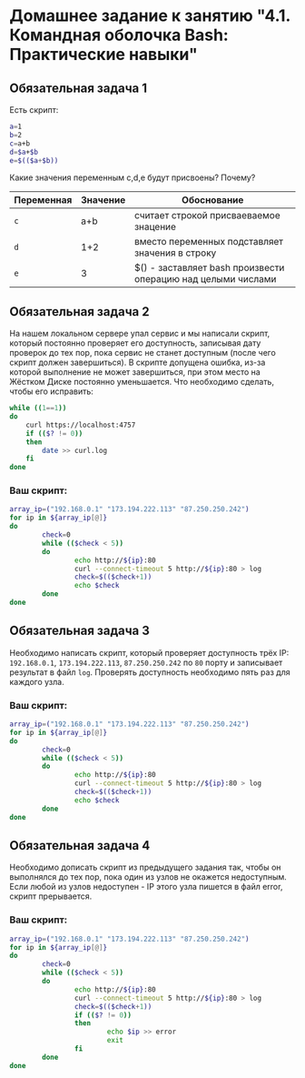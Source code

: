 # Домашнее задание к занятию "4.1. Командная оболочка Bash: Практические навыки"

## Обязательная задача 1

Есть скрипт:
```bash
a=1
b=2
c=a+b
d=$a+$b
e=$(($a+$b))
```

Какие значения переменным c,d,e будут присвоены? Почему?

| Переменная  | Значение | Обоснование |
| ------------- | ------------- | ------------- |
| `c`  | a+b  | считает строкой присваеваемое знацение |
| `d`  | 1+2  | вместо переменных подставляет значения в строку |
| `e`  | 3  | $() - заставляет bash произвести операцию над целыми числами |


## Обязательная задача 2
На нашем локальном сервере упал сервис и мы написали скрипт, который постоянно проверяет его доступность, записывая дату проверок до тех пор, пока сервис не станет доступным (после чего скрипт должен завершиться). В скрипте допущена ошибка, из-за которой выполнение не может завершиться, при этом место на Жёстком Диске постоянно уменьшается. Что необходимо сделать, чтобы его исправить:
```bash
while ((1==1))
do
	curl https://localhost:4757
	if (($? != 0))
	then
		date >> curl.log
	fi
done
```

### Ваш скрипт:
```bash
array_ip=("192.168.0.1" "173.194.222.113" "87.250.250.242")  
for ip in ${array_ip[@]}  
do  
        check=0  
        while (($check < 5))  
        do  
                echo http://${ip}:80  
                curl --connect-timeout 5 http://${ip}:80 > log  
                check=$(($check+1))  
                echo $check  
        done  
done  
```

## Обязательная задача 3
Необходимо написать скрипт, который проверяет доступность трёх IP: `192.168.0.1`, `173.194.222.113`, `87.250.250.242` по `80` порту и записывает результат в файл `log`. Проверять доступность необходимо пять раз для каждого узла.

### Ваш скрипт:
```bash
array_ip=("192.168.0.1" "173.194.222.113" "87.250.250.242")  
for ip in ${array_ip[@]}  
do  
        check=0  
        while (($check < 5))  
        do  
                echo http://${ip}:80  
                curl --connect-timeout 5 http://${ip}:80 > log  
                check=$(($check+1))  
                echo $check  
        done  
done  
```

## Обязательная задача 4
Необходимо дописать скрипт из предыдущего задания так, чтобы он выполнялся до тех пор, пока один из узлов не окажется недоступным. Если любой из узлов недоступен - IP этого узла пишется в файл error, скрипт прерывается.

### Ваш скрипт:
```bash
array_ip=("192.168.0.1" "173.194.222.113" "87.250.250.242")  
for ip in ${array_ip[@]}  
do  
        check=0  
        while (($check < 5))  
        do  
                echo http://${ip}:80  
                curl --connect-timeout 5 http://${ip}:80 > log  
                check=$(($check+1))  
                if (($? != 0))  
                then  
                        echo $ip >> error  
                        exit  
                fi  
        done  
done  
```
